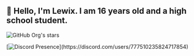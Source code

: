 ## 👋 Hello, I'm Lewix. I am 16 years old and a high school student.

<img alt="GitHub Org's stars" src="https://img.shields.io/github/stars/lewixdev?style=plastic">


[![Discord Presence](https://lanyard-profile-readme.vercel.app/api/777510235824717854?theme=dark&bg=333533&animated=false&hideDiscrim=true&borderRadius=30px&idleMessage=Probably%20doing%20something%20else...)](https://discord.com/users/777510235824717854)
